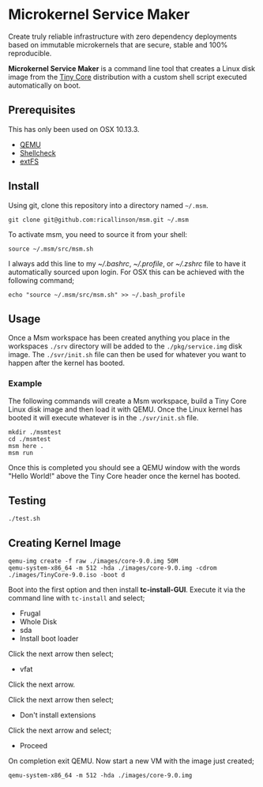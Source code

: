 # Microkernel Service Maker

Create truly reliable infrastructure with zero dependency deployments based on immutable microkernels that are secure, stable and 100% reproducible.

__Microkernel Service Maker__ is a command line tool that creates a Linux disk image from the [Tiny Core](http://distro.ibiblio.org/tinycorelinux/) distribution with a custom shell script executed automatically on boot.

## Prerequisites

This has only been used on OSX 10.13.3.

* [QEMU](https://www.qemu.org/)
* [Shellcheck](https://github.com/koalaman/shellcheck)
* [extFS](https://www.paragon-software.com/home/extfs-mac/)

## Install

Using git, clone this repository into a directory named `~/.msm`.

    git clone git@github.com:ricallinson/msm.git ~/.msm

To activate msm, you need to source it from your shell:

    source ~/.msm/src/msm.sh

I always add this line to my _~/.bashrc_, _~/.profile_, or _~/.zshrc_ file to have it automatically sourced upon login. For OSX this can be achieved with the following command;

	echo "source ~/.msm/src/msm.sh" >> ~/.bash_profile

## Usage

Once a Msm workspace has been created anything you place in the workspaces `./srv` directory will be added to the `./pkg/service.img` disk image. The `./svr/init.sh` file can then be used for whatever you want to happen after the kernel has booted.

### Example

The following commands will create a Msm workspace, build a Tiny Core Linux disk image and then load it with QEMU. Once the Linux kernel has booted it will execute whatever is in the `./svr/init.sh` file.

	mkdir ./msmtest
	cd ./msmtest
	msm here .
	msm run

Once this is completed you should see a QEMU window with the words "Hello World!" above the Tiny Core header once the kernel has booted.

## Testing

	./test.sh

## Creating Kernel Image

	qemu-img create -f raw ./images/core-9.0.img 50M
	qemu-system-x86_64 -m 512 -hda ./images/core-9.0.img -cdrom ./images/TinyCore-9.0.iso -boot d

Boot into the first option and then install __tc-install-GUI__. Execute it via the command line with `tc-install` and select;

* Frugal
* Whole Disk
* sda
* Install boot loader

Click the next arrow then select;

* vfat

Click the next arrow.

Click the next arrow then select;

* Don't install extensions

Click the next arrow and select;

* Proceed

On completion exit QEMU. Now start a new VM with the image just created;

	qemu-system-x86_64 -m 512 -hda ./images/core-9.0.img
